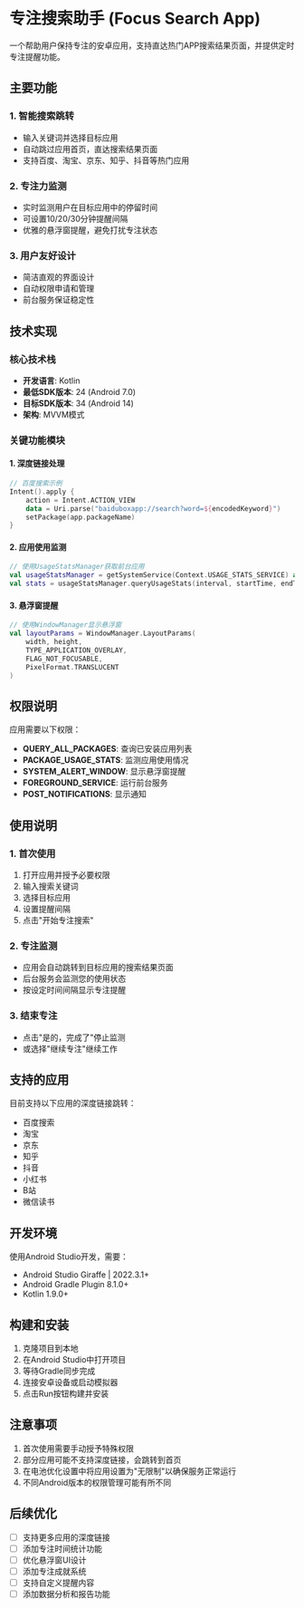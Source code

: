 # 专注搜索助手 (Focus Search App)

一个帮助用户保持专注的安卓应用，支持直达热门APP搜索结果页面，并提供定时专注提醒功能。

## 主要功能

### 1. 智能搜索跳转
- 输入关键词并选择目标应用
- 自动跳过应用首页，直达搜索结果页面
- 支持百度、淘宝、京东、知乎、抖音等热门应用

### 2. 专注力监测
- 实时监测用户在目标应用中的停留时间
- 可设置10/20/30分钟提醒间隔
- 优雅的悬浮窗提醒，避免打扰专注状态

### 3. 用户友好设计
- 简洁直观的界面设计
- 自动权限申请和管理
- 前台服务保证稳定性

## 技术实现

### 核心技术栈
- **开发语言**: Kotlin
- **最低SDK版本**: 24 (Android 7.0)
- **目标SDK版本**: 34 (Android 14)
- **架构**: MVVM模式

### 关键功能模块

#### 1. 深度链接处理
```kotlin
// 百度搜索示例
Intent().apply {
    action = Intent.ACTION_VIEW
    data = Uri.parse("baiduboxapp://search?word=${encodedKeyword}")
    setPackage(app.packageName)
}
```

#### 2. 应用使用监测
```kotlin
// 使用UsageStatsManager获取前台应用
val usageStatsManager = getSystemService(Context.USAGE_STATS_SERVICE) as UsageStatsManager
val stats = usageStatsManager.queryUsageStats(interval, startTime, endTime)
```

#### 3. 悬浮窗提醒
```kotlin
// 使用WindowManager显示悬浮窗
val layoutParams = WindowManager.LayoutParams(
    width, height,
    TYPE_APPLICATION_OVERLAY,
    FLAG_NOT_FOCUSABLE,
    PixelFormat.TRANSLUCENT
)
```

## 权限说明

应用需要以下权限：
- **QUERY_ALL_PACKAGES**: 查询已安装应用列表
- **PACKAGE_USAGE_STATS**: 监测应用使用情况
- **SYSTEM_ALERT_WINDOW**: 显示悬浮窗提醒
- **FOREGROUND_SERVICE**: 运行前台服务
- **POST_NOTIFICATIONS**: 显示通知

## 使用说明

### 1. 首次使用
1. 打开应用并授予必要权限
2. 输入搜索关键词
3. 选择目标应用
4. 设置提醒间隔
5. 点击"开始专注搜索"

### 2. 专注监测
- 应用会自动跳转到目标应用的搜索结果页面
- 后台服务会监测您的使用状态
- 按设定时间间隔显示专注提醒

### 3. 结束专注
- 点击"是的，完成了"停止监测
- 或选择"继续专注"继续工作

## 支持的应用

目前支持以下应用的深度链接跳转：
- 百度搜索
- 淘宝
- 京东
- 知乎
- 抖音
- 小红书
- B站
- 微信读书

## 开发环境

使用Android Studio开发，需要：
- Android Studio Giraffe | 2022.3.1+
- Android Gradle Plugin 8.1.0+
- Kotlin 1.9.0+

## 构建和安装

1. 克隆项目到本地
2. 在Android Studio中打开项目
3. 等待Gradle同步完成
4. 连接安卓设备或启动模拟器
5. 点击Run按钮构建并安装

## 注意事项

1. 首次使用需要手动授予特殊权限
2. 部分应用可能不支持深度链接，会跳转到首页
3. 在电池优化设置中将应用设置为"无限制"以确保服务正常运行
4. 不同Android版本的权限管理可能有所不同

## 后续优化

- [ ] 支持更多应用的深度链接
- [ ] 添加专注时间统计功能
- [ ] 优化悬浮窗UI设计
- [ ] 添加专注成就系统
- [ ] 支持自定义提醒内容
- [ ] 添加数据分析和报告功能